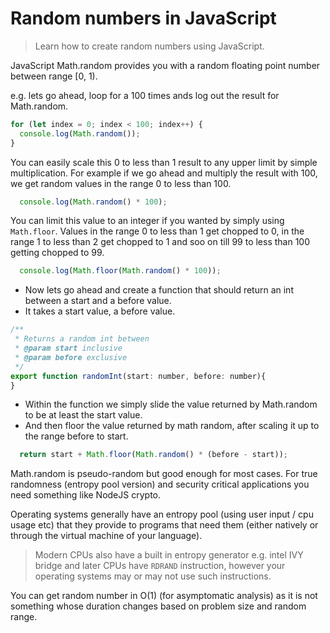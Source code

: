 # Random numbers in JavaScript
> Learn how to create random numbers using JavaScript.

JavaScript Math.random provides you with a random floating point number between range [0, 1).

e.g. lets go ahead, loop for a 100 times ands log out the result for Math.random.
```js
for (let index = 0; index < 100; index++) {
  console.log(Math.random());
}
```

You can easily scale this 0 to less than 1 result to any upper limit by simple multiplication. For example if we go ahead and multiply the result with 100, we get random values in the range 0 to less than 100.

```js
  console.log(Math.random() * 100);
```
You can limit this value to an integer if you wanted by simply using `Math.floor`. Values in the range 0 to less than 1 get chopped to 0, in the range 1 to less than 2 get chopped to 1 and soo on till 99 to less than 100 getting chopped to 99.

```js
  console.log(Math.floor(Math.random() * 100));
```

* Now lets go ahead and create a function that should return an int between a start and a before value.
* It takes a start value, a before value.

```js
/**
 * Returns a random int between
 * @param start inclusive
 * @param before exclusive
 */
export function randomInt(start: number, before: number){
}
```

* Within the function we simply slide the value returned by Math.random to be at least the start value.
* And then floor the value returned by math random, after scaling it up to the range before to start.

```js
  return start + Math.floor(Math.random() * (before - start));
```

Math.random is pseudo-random but good enough for most cases. For true randomness (entropy pool version) and security critical applications you need something like NodeJS crypto.

Operating systems generally have an entropy pool (using user input / cpu usage etc) that they provide to programs that need them (either natively or through the virtual machine of your language).

> Modern CPUs also have a built in entropy generator e.g. intel IVY bridge and later CPUs have `RDRAND` instruction, however your operating systems may or may not use such instructions.

You can get random number in O(1) (for asymptomatic analysis) as it is not something whose duration changes based on problem size and random range.
